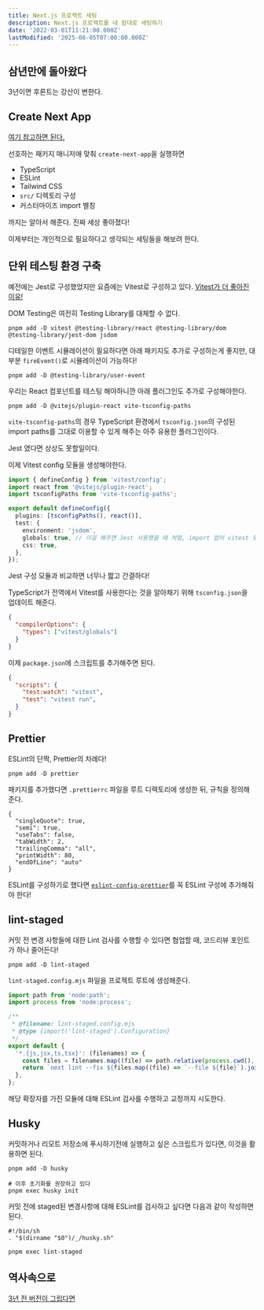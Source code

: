 ```yaml
---
title: Next.js 프로젝트 세팅
description: Next.js 프로젝트를 내 맘대로 세팅하기
date: '2022-03-01T11:21:00.000Z'
lastModified: '2025-08-05T07:00:00.000Z'
---
```


## 삼년만에 돌아왔다

3년이면 후론트는 강산이 변한다.

## Create Next App

[여기 참고하면 된다.](https://nextjs.org/docs/app/getting-started/installation)

선호하는 패키지 매니저애 맞춰 `create-next-app`을 실행하면

- TypeScript
- ESLint
- Tailwind CSS
- `src/` 디렉토리 구성
- 커스터마이즈 import 별칭

까지는 알아서 해준다. 진짜 세상 좋아졌다!

이제부터는 개인적으로 필요하다고 생각되는 세팅들을 해보려 한다.

## 단위 테스팅 환경 구축

예전에는 Jest로 구성했었지만 요즘에는 Vitest로 구성하고 있다. [Vitest가 더 좋아진 이유!](/post/review-2024#%EC%98%AC%ED%95%B4%EC%9D%98-%ED%85%8C%EC%8A%A4%ED%8A%B8-%EB%8F%84%EA%B5%AC)

DOM Testing은 여전히 Testing Library를 대체할 수 없다.

```bash:title=Terminal
pnpm add -D vitest @testing-library/react @testing-library/dom @testing-library/jest-dom jsdom
```

디테일한 이벤트 시뮬레이션이 필요하다면 아래 패키지도 추가로 구성하는게 좋지만, 대부분 `fireEvent()`로 시뮬레이션이 가능하다!

```bash:title=Terminal
pnpm add -D @testing-library/user-event
```

우리는 React 컴포넌트를 테스팅 해야하니깐 아래 플러그인도 추가로 구성해야한다.

```bash:title=Terminal
pnpm add -D @vitejs/plugin-react vite-tsconfig-paths
```

`vite-tsconfig-paths`의 경우 TypeScript 환경에서 `tsconfig.json`의 구성된 import paths를 그대로 이용할 수 있게 해주는 아주 유용한 플러그인이다.

Jest 였다면 상상도 못할일이다.

이제 Vitest config 모듈을 생성해야한다.

```ts:title=vitest.config.mts
import { defineConfig } from 'vitest/config';
import react from '@vitejs/plugin-react';
import tsconfigPaths from 'vite-tsconfig-paths';

export default defineConfig({
  plugins: [tsconfigPaths(), react()],
  test: {
    environment: 'jsdom',
    globals: true, // 이걸 해주면 Jest 사용했을 때 처럼, import 없이 vitest 모듈을 사용할 수 있다.
    css: true,
  },
});
```

Jest 구성 모듈과 비교하면 너무나 짧고 간결하다!

TypeScript가 전역에서 Vitest를 사용한다는 것을 알아채기 위해 `tsconfig.json`을 업데이트 해준다.

```json:title=tsconfig.json
{
  "compilerOptions": {
    "types": ["vitest/globals"]
  }
}
```

이제 `package.json`에 스크립트를 추가해주면 된다.

```json:title=package.json
{
  "scripts": {
    "test:watch": "vitest",
    "test": "vitest run",
  }
}
```

## Prettier

ESLint의 단짝, Prettier의 차례다!

```bash:title=Terminal
pnpm add -D prettier
```

패키지를 추가했다면 `.prettierrc` 파일을 루트 디렉토리에 생성한 뒤, 규칙을 정의해준다.

```json:title=.prettierrc
{
  "singleQuote": true,
  "semi": true,
  "useTabs": false,
  "tabWidth": 2,
  "trailingComma": "all",
  "printWidth": 80,
  "endOfLine": "auto"
}
```

ESLint를 구성하기로 했다면 [`eslint-config-prettier`](https://github.com/prettier/eslint-config-prettier?tab=readme-ov-file#installation)를 꼭 ESLint 구성에 추가해줘야 한다!

## lint-staged

커밋 전 변경 사항들에 대한 Lint 검사를 수행할 수 있다면 협업할 때, 코드리뷰 포인트가 하나 줄어든다!

```bash:title=Terminal
pnpm add -D lint-staged
```

`lint-staged.config.mjs` 파일을 프로젝트 루트에 생성해준다.

```js:title=lint-staged.config.mjs
import path from 'node:path';
import process from 'node:process';

/**
 * @filename: lint-staged.config.mjs
 * @type {import('lint-staged').Configuration}
 */
export default {
  '*.{js,jsx,ts,tsx}': (filenames) => {
    const files = filenames.map((file) => path.relative(process.cwd(), file));
    return `next lint --fix ${files.map((file) => `--file ${file}`).join(' ')}`;
  },
};
```

해당 확장자를 가진 모듈에 대해 ESLint 검사를 수행하고 교정까지 시도한다.

## Husky

커밋하거나 리모트 저장소에 푸시하기전에 실행하고 싶은 스크립트가 있다면, 이것을 활용하면 된다.

```bash:title=Terminal
pnpm add -D husky

# 이후 초기화를 권장하고 있다
pnpm exec husky init
```

커밋 전에 staged된 변경사항에 대해 ESLint를 검사하고 싶다면 다음과 같이 작성하면 된다.

```bash:title=.husky/pre-commit
#!/bin/sh
. "$(dirname "$0")/_/husky.sh"

pnpm exec lint-staged
```

## 역사속으로

[3년 전 버전이 그립다면](https://github.com/StyleList94/blog/blob/248e7334dc391f170c9fa2146fa8ff7604a819ff/src/posts/setting-next-app.md)




